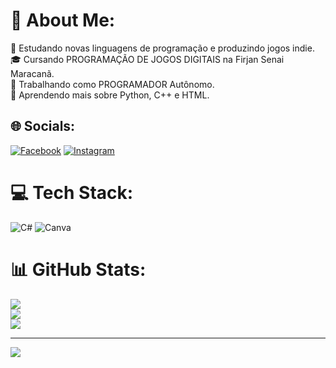 # 💫 About Me:
🤔   Estudando novas linguagens de programação e produzindo jogos indie.<br>🎓   Cursando PROGRAMAÇÃO DE JOGOS DIGITAIS na Firjan Senai Maracanã.<br>💼   Trabalhando como PROGRAMADOR Autônomo.<br>🌱   Aprendendo mais sobre Python, C++ e HTML.


## 🌐 Socials:
[![Facebook](https://img.shields.io/badge/Facebook-%231877F2.svg?logo=Facebook&logoColor=white)](https://facebook.com/alex.abelha.3538) [![Instagram](https://img.shields.io/badge/Instagram-%23E4405F.svg?logo=Instagram&logoColor=white)](https://instagram.com/abelhaalex) 

# 💻 Tech Stack:
![C#](https://img.shields.io/badge/c%23-%23239120.svg?style=for-the-badge&logo=c-sharp&logoColor=white) ![Canva](https://img.shields.io/badge/Canva-%2300C4CC.svg?style=for-the-badge&logo=Canva&logoColor=white)
# 📊 GitHub Stats:
![](https://github-readme-stats.vercel.app/api?username=Kenon07&theme=radical&hide_border=false&include_all_commits=true&count_private=false)<br/>
![](https://github-readme-streak-stats.herokuapp.com/?user=Kenon07&theme=radical&hide_border=false)<br/>
![](https://github-readme-stats.vercel.app/api/top-langs/?username=Kenon07&theme=radical&hide_border=false&include_all_commits=true&count_private=false&layout=compact)

---
[![](https://visitcount.itsvg.in/api?id=Kenon07&icon=2&color=10)](https://visitcount.itsvg.in)

<!-- Proudly created with GPRM ( https://gprm.itsvg.in ) -->
